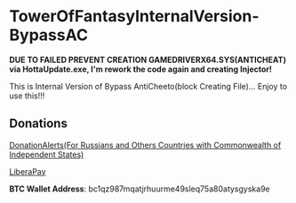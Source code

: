 # TowerOfFantasyInternalVersion-BypassAC

**DUE TO FAILED PREVENT CREATION GAMEDRIVERX64.SYS(ANTICHEAT) via HottaUpdate.exe, I'm rework the code again and creating Injector!**

This is Internal Version of Bypass AntiCheeto(block Creating File)... Enjoy to use this!!!

## Donations

[DonationAlerts(For Russians and Others Countries with Commonwealth of Independent States)](https://donationalerts.com/r/rikkomatsumato)

[LiberaPay](https://liberapay.com/RikkoMatsumatoOfficial/donate)

**BTC Wallet Address**: bc1qz987mqatjrhuurme49sleq75a80atysgyska9e
